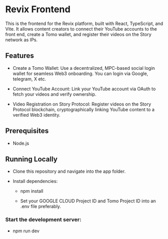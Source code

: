 # Revix Frontend

This is the frontend for the Revix platform, built with React, TypeScript, and Vite. It allows content creators to connect their YouTube accounts to the front end, create a Tomo wallet, and register their videos on the Story network as IPs.

## Features

* Create a Tomo Wallet: Use a decentralized, MPC-based social login wallet for seamless Web3 onboarding. You can login via Google, telegram, X etc.

* Connect YouTube Account: Link your YouTube account via OAuth to fetch your videos and verify ownership.

* Video Registration on Story Protocol: Register videos on the Story Protocol blockchain, cryptographically linking YouTube content to a verified Web3 identity.

## Prerequisites

   * Node.js

## Running Locally

* Clone this repository and navigate into the app folder.

* Install dependencies:

   * npm install

   * Set your GOOGLE CLOUD Project ID and Tomo Project ID into an .env file preferably. 

### Start the development server:

* npm run dev

